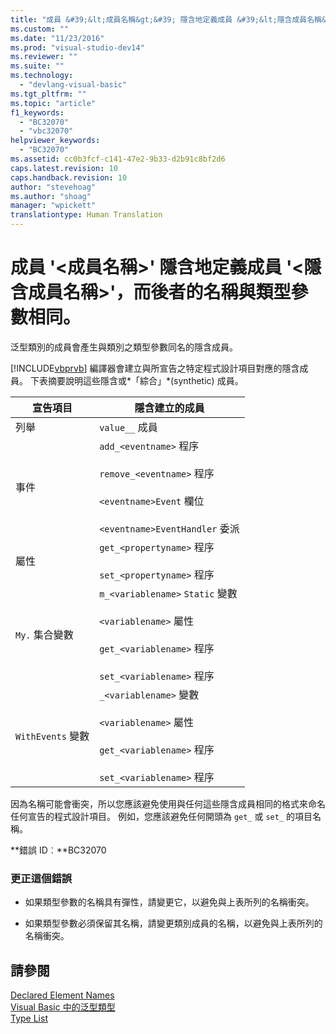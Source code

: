```yaml
---
title: "成員 &#39;&lt;成員名稱&gt;&#39; 隱含地定義成員 &#39;&lt;隱含成員名稱&gt;&#39;，而後者的名稱與類型參數相同。 | Microsoft Docs"
ms.custom: ""
ms.date: "11/23/2016"
ms.prod: "visual-studio-dev14"
ms.reviewer: ""
ms.suite: ""
ms.technology: 
  - "devlang-visual-basic"
ms.tgt_pltfrm: ""
ms.topic: "article"
f1_keywords: 
  - "BC32070"
  - "vbc32070"
helpviewer_keywords: 
  - "BC32070"
ms.assetid: cc0b3fcf-c141-47e2-9b33-d2b91c8bf2d6
caps.latest.revision: 10
caps.handback.revision: 10
author: "stevehoag"
ms.author: "shoag"
manager: "wpickett"
translationtype: Human Translation
---
```

# 成員 &#39;&lt;成員名稱&gt;&#39; 隱含地定義成員 &#39;&lt;隱含成員名稱&gt;&#39;，而後者的名稱與類型參數相同。
泛型類別的成員會產生與類別之類型參數同名的隱含成員。  
  
 [!INCLUDE[vbprvb](../../csharp/programming-guide/concepts/linq/includes/vbprvb_md.md)] 編譯器會建立與所宣告之特定程式設計項目對應的隱含成員。 下表摘要說明這些隱含或*「綜合」*\(synthetic\) 成員。  
  
|宣告項目|隱含建立的成員|  
|----------|-------------|  
|列舉|`value__` 成員|  
|事件|`add_<eventname>` 程序<br /><br /> `remove_<eventname>` 程序<br /><br /> `<eventname>Event` 欄位<br /><br /> `<eventname>EventHandler` 委派|  
|屬性|`get_<propertyname>` 程序<br /><br /> `set_<propertyname>` 程序|  
|`My.` 集合變數|`m_<variablename>` `Static` 變數<br /><br /> `<variablename>` 屬性<br /><br /> `get_<variablename>` 程序<br /><br /> `set_<variablename>` 程序|  
|`WithEvents` 變數|`_<variablename>` 變數<br /><br /> `<variablename>` 屬性<br /><br /> `get_<variablename>` 程序<br /><br /> `set_<variablename>` 程序|  
  
 因為名稱可能會衝突，所以您應該避免使用與任何這些隱含成員相同的格式來命名任何宣告的程式設計項目。 例如，您應該避免任何開頭為 `get_` 或 `set_` 的項目名稱。  
  
 **錯誤 ID︰**BC32070  
  
### 更正這個錯誤  
  
-   如果類型參數的名稱具有彈性，請變更它，以避免與上表所列的名稱衝突。  
  
-   如果類型參數必須保留其名稱，請變更類別成員的名稱，以避免與上表所列的名稱衝突。  
  
## 請參閱  
 [Declared Element Names](../../visual-basic/programming-guide/language-features/declared-elements/declared-element-names.md)   
 [Visual Basic 中的泛型類型](../../visual-basic/programming-guide/language-features/data-types/generic-types.md)   
 [Type List](../../visual-basic/language-reference/statements/type-list.md)